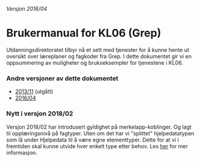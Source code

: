 _Versjon 2016/04_

# Brukermanual for KL06 \(Grep\)

Utdanningsdirektoratet tilbyr nå et sett med tjenester for å kunne hente ut oversikt over læreplaner og fagkoder fra Grep. I dette dokumentet gir vi en oppsummering av muligheter og brukseksempler for tjenestene i KL06.

### Andre versjoner av dette dokumentet

* [2013/11](https://kl06-doc.gitbooks.io/kl06-public/content/v/201311/) \(utgått\)
* [2016/04](https://kl06-doc.gitbooks.io/kl06-public/content/v/201604/)

### Nytt i versjon 2018/02

Versjon 2018/02 har introdusert gyldighet på merkelapp-koblinger. Og lagt til opplæringsnivå på fagtyper. Uten om det har vi "splittet" hjelpedatatypen som lå under Hjelpedata til å være egne elementtyper. Dette for at vi i fremtiden skal kunne utvide hver enkelt type etter behov. Les [her](/introduksjon/endringer_201604.html) for mer informasjon.

